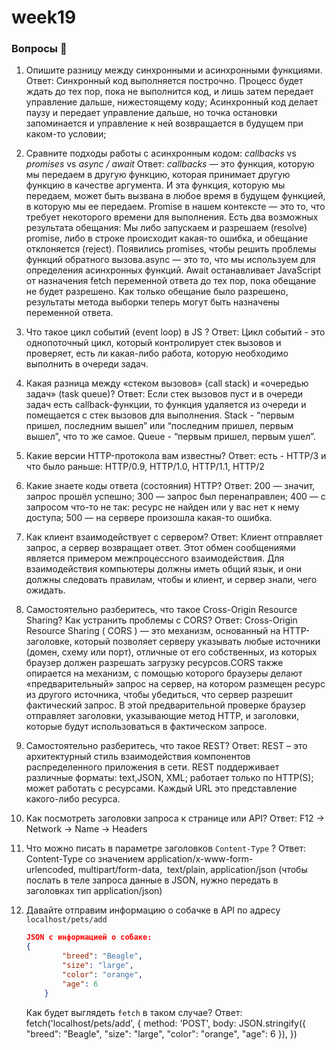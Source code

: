 # week19

### Вопросы 💎

1. Опишите разницу между синхронными и асинхронными функциями.
   Ответ: Синхронный код выполняется построчно. Процесс будет ждать до тех пор, пока не выполнится код, и лишь затем передает управление дальше, нижестоящему коду;
   Асинхронный код делает паузу и передает управление дальше, но точка остановки запоминается и управление к ней возвращается в будущем при каком-то условии;
2. Сравните подходы работы с асинхронным кодом: _сallbacks_ vs _promises_ vs _async / await_
   Ответ: _сallbacks_ — это функция, которую мы передаем в другую функцию, которая принимает другую функцию в качестве аргумента. И эта функция, которую мы передаем, может быть вызвана в любое время в будущем функцией, в которую мы ее передаем.
   Promise в нашем контексте — это то, что требует некоторого времени для выполнения. Есть два возможных результата обещания:
   Мы либо запускаем и разрешаем (resolve) promise, либо в строке происходит какая-то ошибка, и обещание отклоняется (reject).
   Появились promises, чтобы решить проблемы функций обратного вызова.async — это то, что мы используем для определения асинхронных функций. Await останавливает JavaScript от назначения fetch переменной ответа до тех пор, пока обещание не будет разрешено. Как только обещание было разрешено, результаты метода выборки теперь могут быть назначены переменной ответа.
3. Что такое цикл событий (event loop) в JS ?
   Ответ: Цикл событий - это однопоточный цикл, который контролирует стек вызовов и проверяет, есть ли какая-либо работа, которую необходимо выполнить в очереди задач.
4. Какая разница между «стеком вызовов» (call stack) и «очередью задач» (task queue)?
   Ответ: Если стек вызовов пуст и в очереди задач есть callback-функции, то функция удаляется из очереди и помещается с стек вызовов для выполнения.
   Stack - “первым пришел, последним вышел” или “последним пришел, первым вышел”, что то же самое.
   Queue - “первым пришел, первым ушел”.
5. Какие версии HTTP-протокола вам известны?
   Ответ: есть - HTTP/3 и что было раньше: HTTP/0.9, HTTP/1.0, HTTP/1.1, HTTP/2
6. Какие знаете коды ответа (состояния) HTTP?
   Ответ: 200 — значит, запрос прошёл успешно;
   300 — запрос был перенаправлен;
   400 — с запросом что-то не так: ресурс не найден или у вас нет к нему доступа;
   500 — на сервере произошла какая-то ошибка.
7. Как клиент взаимодействует с сервером?
   Ответ: Клиент отправляет запрос, а сервер возвращает ответ. Этот обмен сообщениями является примером межпроцессного взаимодействия. Для взаимодействия компьютеры должны иметь общий язык, и они должны следовать правилам, чтобы и клиент, и сервер знали, чего ожидать.
8. Самостоятельно разберитесь, что такое Cross-Origin Resource Sharing? Как устранить проблемы с CORS?
   Ответ: Cross-Origin Resource Sharing ( CORS ) — это механизм, основанный на HTTP- заголовке, который позволяет серверу указывать любые источники (домен, схему или порт), отличные от его собственных, из которых браузер должен разрешать загрузку ресурсов.CORS также опирается на механизм, с помощью которого браузеры делают «предварительный» запрос на сервер, на котором размещен ресурс из другого источника, чтобы убедиться, что сервер разрешит фактический запрос. В этой предварительной проверке браузер отправляет заголовки, указывающие метод HTTP, и заголовки, которые будут использоваться в фактическом запросе.
9. Самостоятельно разберитесь, что такое REST?
   Ответ: REST – это архитектурный стиль взаимодействия компонентов распределенного приложения в сети. REST поддерживает различные форматы: text,JSON, XML; работает только по HTTP(S); может работать с ресурсами. Каждый URL это представление какого-либо ресурса.
10. Как посмотреть заголовки запроса к странице или API?
    Ответ: F12 -> Network -> Name -> Headers
11. Что можно писать в параметре заголовков `Content-Type` ?
    Ответ: Content-Type со значением application/x-www-form-urlencoded, multipart/form-data,  text/plain, application/json (чтобы послать в теле запроса данные в JSON, нужно передать в заголовках тип application/json)
12. Давайте отправим информацию о собачке в API по адресу `localhost/pets/add`

    ```json
    JSON с информацией о собаке:
    {
    		"breed": "Beagle",
    		"size": "large",
    		"color": "orange",
    		"age": 6
    	}
    ```

    Как будет выглядеть `fetch` в таком случае?
    Ответ: fetch('localhost/pets/add', {
    method: 'POST',
    body: JSON.stringify({
    "breed": "Beagle",
    "size": "large",
    "color": "orange",
    "age": 6
    }),
    })
